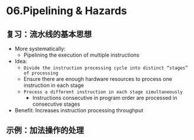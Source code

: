 # 06.Pipelining & Hazards

## 复习：流水线的基本思想

- More systematically:
  - Pipelining the execution of multiple instructions
- Idea:
  - `Divide the instruction processing cycle into distinct “stages” of processing`
  - Ensure there are enough hardware resources to process   one instruction in each stage
  - `Process a different instruction in each stage simultaneously`
    - Instructions consecutive in program order are processed in consecutive stages
- Benefit: Increases instruction processing throughput

## 示例：加法操作的处理












